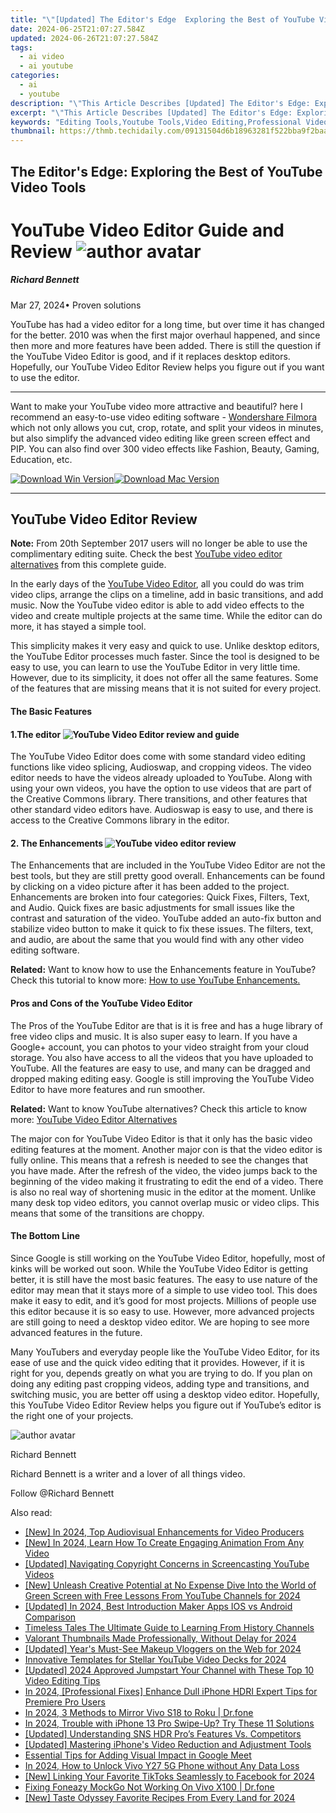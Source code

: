 ```yaml
---
title: "\"[Updated] The Editor's Edge  Exploring the Best of YouTube Video Tools\""
date: 2024-06-25T21:07:27.584Z
updated: 2024-06-26T21:07:27.584Z
tags:
  - ai video
  - ai youtube
categories:
  - ai
  - youtube
description: "\"This Article Describes [Updated] The Editor's Edge: Exploring the Best of YouTube Video Tools\""
excerpt: "\"This Article Describes [Updated] The Editor's Edge: Exploring the Best of YouTube Video Tools\""
keywords: "Editing Tools,Youtube Tools,Video Editing,Professional Video,YouTube Cutting Edge,Best Video Software,Advanced YouTube Tools"
thumbnail: https://thmb.techidaily.com/09131504d6b18963281f522bba9f2baa6f9c4f1ee05a4b5b8a249fec882bec30.jpg
---
```


## The Editor's Edge: Exploring the Best of YouTube Video Tools

# YouTube Video Editor Guide and Review ![author avatar](https://images.wondershare.com/filmora/article-images/richard-bennett.jpg)

##### Richard Bennett

 Mar 27, 2024• Proven solutions

YouTube has had a video editor for a long time, but over time it has changed for the better. 2010 was when the first major overhaul happened, and since then more and more features have been added. There is still the question if the YouTube Video Editor is good, and if it replaces desktop editors. Hopefully, our YouTube Video Editor Review helps you figure out if you want to use the editor.

---

Want to make your YouTube video more attractive and beautiful? here I recommend an easy-to-use video editing software - [Wondershare Filmora](https://tools.techidaily.com/wondershare/filmora/download/) which not only allows you cut, crop, rotate, and split your videos in minutes, but also simplify the advanced video editing like green screen effect and PIP. You can also find over 300 video effects like Fashion, Beauty, Gaming, Education, etc.

[![Download Win Version](https://images.wondershare.com/filmora/guide/download-btn-win.jpg)](https://tools.techidaily.com/wondershare/filmora/download/)[![Download Mac Version](https://images.wondershare.com/filmora/guide/download-btn-mac.jpg)](https://tools.techidaily.com/wondershare/filmora/download/)

---

## YouTube Video Editor Review

**Note:** From 20th September 2017 users will no longer be able to use the complimentary editing suite. Check the best [YouTube video editor alternatives](https://tools.techidaily.com/wondershare/filmora/download/) from this complete guide.

In the early days of the [YouTube Video Editor](https://www.youtube.com/editor), all you could do was trim video clips, arrange the clips on a timeline, add in basic transitions, and add music. Now the YouTube video editor is able to add video effects to the video and create multiple projects at the same time. While the editor can do more, it has stayed a simple tool.

This simplicity makes it very easy and quick to use. Unlike desktop editors, the YouTube Editor processes much faster. Since the tool is designed to be easy to use, you can learn to use the YouTube Editor in very little time. However, due to its simplicity, it does not offer all the same features. Some of the features that are missing means that it is not suited for every project.

#### **The Basic Features**

#### 1.The editor ![YouTube Video Editor review and guide](https://images.wondershare.com/filmora/article-images/add-music-to-youtube-video-6.jpg)

The YouTube Video Editor does come with some standard video editing functions like video splicing, Audioswap, and cropping videos. The video editor needs to have the videos already uploaded to YouTube. Along with using your own videos, you have the option to use videos that are part of the Creative Commons library. There transitions, and other features that other standard video editors have. Audioswap is easy to use, and there is access to the Creative Commons library in the editor.

#### 2. The Enhancements ![YouTube video editor review](https://images.wondershare.com/filmora/article-images/quick-fix.jpg)

The Enhancements that are included in the YouTube Video Editor are not the best tools, but they are still pretty good overall. Enhancements can be found by clicking on a video picture after it has been added to the project. Enhancements are broken into four categories: Quick Fixes, Filters, Text, and Audio. Quick fixes are basic adjustments for small issues like the contrast and saturation of the video. YouTube added an auto-fix button and stabilize video button to make it quick to fix these issues. The filters, text, and audio, are about the same that you would find with any other video editing software.

**Related:** Want to know how to use the Enhancements feature in YouTube? Check this tutorial to know more: [How to use YouTube Enhancements.](https://tools.techidaily.com/wondershare/filmora/download/)

#### **Pros and Cons of the YouTube Video Editor**

The Pros of the YouTube Editor are that is it is free and has a huge library of free video clips and music. It is also super easy to learn. If you have a Google+ account, you can photos to your video straight from your cloud storage. You also have access to all the videos that you have uploaded to YouTube. All the features are easy to use, and many can be dragged and dropped making editing easy. Google is still improving the YouTube Video Editor to have more features and run smoother.

**Related:** Want to know YouTube alternatives? Check this article to know more: [YouTube Video Editor Alternatives](https://tools.techidaily.com/wondershare/filmora/download/)

The major con for YouTube Video Editor is that it only has the basic video editing features at the moment. Another major con is that the video editor is fully online. This means that a refresh is needed to see the changes that you have made. After the refresh of the video, the video jumps back to the beginning of the video making it frustrating to edit the end of a video. There is also no real way of shortening music in the editor at the moment. Unlike many desk top video editors, you cannot overlap music or video clips. This means that some of the transitions are choppy.

#### **The Bottom Line**

Since Google is still working on the YouTube Video Editor, hopefully, most of kinks will be worked out soon. While the YouTube Video Editor is getting better, it is still have the most basic features. The easy to use nature of the editor may mean that it stays more of a simple to use video tool. This does make it easy to edit, and it’s good for most projects. Millions of people use this editor because it is so easy to use. However, more advanced projects are still going to need a desktop video editor. We are hoping to see more advanced features in the future.

Many YouTubers and everyday people like the YouTube Video Editor, for its ease of use and the quick video editing that it provides. However, if it is right for you, depends greatly on what you are trying to do. If you plan on doing any editing past cropping videos, adding type and transitions, and switching music, you are better off using a desktop video editor. Hopefully, this YouTube Video Editor Review helps you figure out if YouTube’s editor is the right one of your projects.

![author avatar](https://images.wondershare.com/filmora/article-images/richard-bennett.jpg)

Richard Bennett

Richard Bennett is a writer and a lover of all things video.

Follow @Richard Bennett


<ins class="adsbygoogle"
     style="display:block"
     data-ad-format="autorelaxed"
     data-ad-client="ca-pub-7571918770474297"
     data-ad-slot="1223367746"></ins>



<ins class="adsbygoogle"
     style="display:block"
     data-ad-client="ca-pub-7571918770474297"
     data-ad-slot="8358498916"
     data-ad-format="auto"
     data-full-width-responsive="true"></ins>

<span class="atpl-alsoreadstyle">Also read:</span>
<div><ul>
<li><a href="https://youtube-blog.techidaily.com/n-2024-top-audiovisual-enhancements-for-video-producers/"><u>[New] In 2024, Top Audiovisual Enhancements for Video Producers</u></a></li>
<li><a href="https://youtube-blog.techidaily.com/n-2024-learn-how-to-create-engaging-animation-from-any-video/"><u>[New] In 2024, Learn How To Create Engaging Animation From Any Video</u></a></li>
<li><a href="https://youtube-blog.techidaily.com/ed-navigating-copyright-concerns-in-screencasting-youtube-videos/"><u>[Updated] Navigating Copyright Concerns in Screencasting YouTube Videos</u></a></li>
<li><a href="https://youtube-blog.techidaily.com/nleash-creative-potential-at-no-expense-dive-into-the-world-of-green-screen-with-free-lessons-from-youtube-channels-for-2024/"><u>[New] Unleash Creative Potential at No Expense  Dive Into the World of Green Screen with Free Lessons From YouTube Channels for 2024</u></a></li>
<li><a href="https://youtube-blog.techidaily.com/ed-in-2024-best-introduction-maker-apps-ios-vs-android-comparison/"><u>[Updated] In 2024, Best Introduction Maker Apps  IOS vs Android Comparison</u></a></li>
<li><a href="https://youtube-blog.techidaily.com/ess-tales-the-ultimate-guide-to-learning-from-history-channels/"><u>Timeless Tales  The Ultimate Guide to Learning From History Channels</u></a></li>
<li><a href="https://youtube-blog.techidaily.com/ant-thumbnails-made-professionally-without-delay-for-2024/"><u>Valorant Thumbnails Made Professionally, Without Delay for 2024</u></a></li>
<li><a href="https://youtube-blog.techidaily.com/ed-years-must-see-makeup-vloggers-on-the-web-for-2024/"><u>[Updated] Year's Must-See Makeup Vloggers on the Web for 2024</u></a></li>
<li><a href="https://youtube-blog.techidaily.com/ative-templates-for-stellar-youtube-video-decks-for-2024/"><u>Innovative Templates for Stellar YouTube Video Decks for 2024</u></a></li>
<li><a href="https://youtube-blog.techidaily.com/ed-2024-approved-jumpstart-your-channel-with-these-top-10-video-editing-tips/"><u>[Updated] 2024 Approved  Jumpstart Your Channel with These Top 10 Video Editing Tips</u></a></li>
<li><a href="https://extra-skills.techidaily.com/in-2024-professional-fixes-enhance-dull-iphone-hdri-expert-tips-for-premiere-pro-users/"><u>In 2024, [Professional Fixes] Enhance Dull iPhone HDRI  Expert Tips for Premiere Pro Users</u></a></li>
<li><a href="https://screen-mirror.techidaily.com/in-2024-3-methods-to-mirror-vivo-s18-to-roku-drfone-by-drfone-android/"><u>In 2024, 3 Methods to Mirror Vivo S18 to Roku | Dr.fone</u></a></li>
<li><a href="https://ios-unlock.techidaily.com/in-2024-trouble-with-iphone-13-pro-swipe-up-try-these-11-solutions-by-drfone-ios/"><u>In 2024, Trouble with iPhone 13 Pro Swipe-Up? Try These 11 Solutions</u></a></li>
<li><a href="https://some-approaches.techidaily.com/updated-understanding-sns-hdr-pros-features-vs-competitors/"><u>[Updated] Understanding SNS HDR Pro’s Features Vs. Competitors</u></a></li>
<li><a href="https://extra-approaches.techidaily.com/updated-mastering-iphones-video-reduction-and-adjustment-tools/"><u>[Updated] Mastering iPhone's Video Reduction and Adjustment Tools</u></a></li>
<li><a href="https://video-capture.techidaily.com/essential-tips-for-adding-visual-impact-in-google-meet/"><u>Essential Tips for Adding Visual Impact in Google Meet</u></a></li>
<li><a href="https://android-unlock.techidaily.com/in-2024-how-to-unlock-vivo-y27-5g-phone-without-any-data-loss-by-drfone-android/"><u>In 2024, How to Unlock Vivo Y27 5G Phone without Any Data Loss</u></a></li>
<li><a href="https://facebook-video-content.techidaily.com/new-linking-your-favorite-tiktoks-seamlessly-to-facebook-for-2024/"><u>[New] Linking Your Favorite TikToks Seamlessly to Facebook for 2024</u></a></li>
<li><a href="https://fake-location.techidaily.com/fixing-foneazy-mockgo-not-working-on-vivo-x100-drfone-by-drfone-virtual-android/"><u>Fixing Foneazy MockGo Not Working On Vivo X100 | Dr.fone</u></a></li>
<li><a href="https://tiktok-clips.techidaily.com/new-taste-odyssey-favorite-recipes-from-every-land-for-2024/"><u>[New] Taste Odyssey  Favorite Recipes From Every Land for 2024</u></a></li>
</ul></div>
